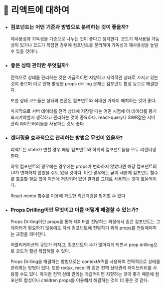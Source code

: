 # 🖤 리액트에 대하여

- ### 컴포넌트는 어떤 기준과 방법으로 분리하는 것이 좋을까?

  재사용성과 가독성을 기준으로 나누는 것이 좋다고 생각한다.
  코드가 재사용될 가능성이 있거나 코드가 복잡한 경우에 컴포넌트를 분리하여 가독성과 재사용성을 높일 수 있을 것이다.

- ### 좋은 상태 관리란 무엇일까?

  전역으로 상태를 관리하는 것은 가급적이면 지양하고 지역적인 상태로 가지고 있는 것이 좋으며 이로 인해 발생한 props drilling 문제는 컴포넌트 합성 등으로 해결한다.

  또한 상태 코드들은 상태와 연관된 컴포넌트와 최대한 가까이 배치하는 것이 좋다.

  마지막으로 서버 데이터를 전역 상태에 저장할 때는 어떤 시점에 이 데이터를 동기화시켜야할지 생각하고 관리하는 것이 중요하다. react-query나 SWR같은 서버 관리 라이브러리들를 사용하는 것도 좋다.

- ### 렌더링을 효과적으로 관리하는 방법은 무엇이 있을까?

  리액트는 state가 변할 경우 해당 컴포넌트와 하위의 컴포넌트들을 모두 리렌더링 한다.

  하위 컴포넌트의 경우에는 경우에는 props가 변화하지 않았다면 해당 컴포넌트의 UI가 변화하지 않았을 수도 있을 것이다. 이런 경우에는 굳이 새롭게 컴포넌트 함수를 호출할 필요 없이 이전에 저장되어 있던 결과를 그대로 사용하는 것이 효율적이다.

  React.memo 함수를 이용해 과도한 리렌더링을 방지할 수 있다.

- ### Props Drilling이란 무엇이고 이를 어떻게 해결할 수 있는가?

  Props Drilling이란 props를 통해 데이터를 전달하는 과정에서 중간 컴포넌트는 그 데이터가 필요하지 않음에도 자식 컴포넌트에 전달하기 위해 props를 전달해야하는 과정을 의미한다.

  어플리케이션의 규모가 커지고, 컴포넌트의 수가 많아지게 되면서 prop drilling으로 코드가 훨씬 복잡해질 수 있다.

  Props Drilling을 해결하는 방법으로는 contextAPI를 사용하여 전역적으로 상태를 관리하는 방법이 있다.
  또한 redux, recoil와 같은 전역 상태관리 라이브러리를 사용할 수도 있다. 하지만 전역 상태 관리는 가급적이면 지향하는 것이 좋기 때문에 컴포넌트 합성이나 children props를 이용해서 해결하는 것이 더 좋은 것 같다.
